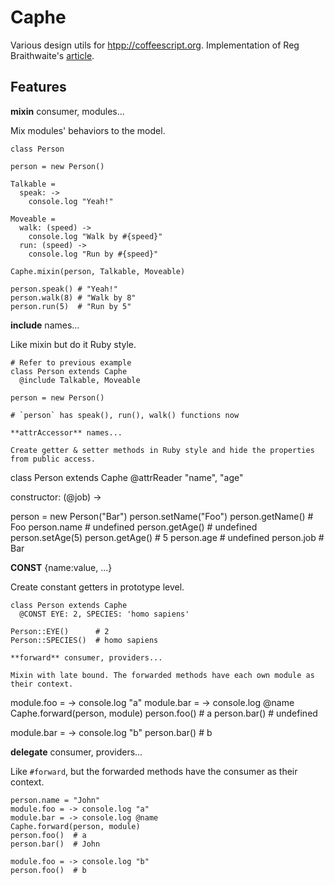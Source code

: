 Caphe
=====

Various design utils for [htpp://coffeescript.org](CoffeeScript). Implementation of Reg Braithwaite's [article](http://raganwald.com/2014/04/10/mixins-forwarding-delegation.html).

## Features

**mixin** consumer, modules...

Mix modules' behaviors to the model.
```
class Person

person = new Person()

Talkable =
  speak: ->
    console.log "Yeah!"

Moveable =
  walk: (speed) ->
    console.log "Walk by #{speed}"
  run: (speed) ->
    console.log "Run by #{speed}"

Caphe.mixin(person, Talkable, Moveable)

person.speak() # "Yeah!"
person.walk(8) # "Walk by 8"
person.run(5)  # "Run by 5"
```

**include** names...

Like mixin but do it Ruby style.
```
# Refer to previous example
class Person extends Caphe
  @include Talkable, Moveable

person = new Person()

# `person` has speak(), run(), walk() functions now

**attrAccessor** names...

Create getter & setter methods in Ruby style and hide the properties from public access.
```
class Person extends Caphe
  @attrReader "name", "age"

  constructor: (@job) ->

person = new Person("Bar")
person.setName("Foo")
person.getName()        # Foo
person.name             # undefined
person.getAge()         # undefined
person.setAge(5)
person.getAge()         # 5
person.age              # undefined
person.job              # Bar

**CONST** {name:value, ...}

Create constant getters in prototype level.
```
class Person extends Caphe
  @CONST EYE: 2, SPECIES: 'homo sapiens'

Person::EYE()      # 2
Person::SPECIES()  # homo sapiens

**forward** consumer, providers...

Mixin with late bound. The forwarded methods have each own module as their context.
```
module.foo = -> console.log "a"
module.bar = -> console.log @name
Caphe.forward(person, module)
person.foo()  # a
person.bar()  # undefined

module.bar = -> console.log "b"
person.bar()  # b

**delegate** consumer, providers...

Like `#forward`, but the forwarded methods have the consumer as their context.
```
person.name = "John"
module.foo = -> console.log "a"
module.bar = -> console.log @name
Caphe.forward(person, module)
person.foo()  # a
person.bar()  # John

module.foo = -> console.log "b"
person.foo()  # b
